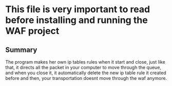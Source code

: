 # **This file is very important to read before installing and running the WAF project**

## Summary
The program makes her own ip tables rules when it start and close, just like that, it directs all the packet
in your computer to move through the queue, and when you close it, it automatically delete the new ip table rule it created before
and then, your transportation doesnt move through the waf anymore.
